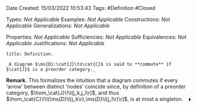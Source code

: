 <br />
<br />

Date Created: 15/03/2022 10:53:43
Tags: #Definition #Closed 

Types: _Not Applicable_
Examples: _Not Applicable_
Constructions: _Not Applicable_
Generalizations: _Not Applicable_

Properties: _Not Applicable_
Sufficiencies: _Not Applicable_
Equivalences: _Not Applicable_
Justifications: _Not Applicable_

``` ad-Definition
title: Definition.

_A diagram $\ms{D}:\cat{J}\to\cat{C}$ is said to **commute** if $\cat{J}$ is a preorder category._

```

**Remark.** This formalizes the intuition that a diagram commutes if every $\textrm{`}$arrow$\textrm{'}$ between distinct $\textrm{`}$nodes$\textrm{'}$ coincide since, by definition of a preorder category, $\hom_\cat{J}\!\l(j_k,j_l\r)$, and thus $\hom_\cat{C}\!\l(\ms{D}\l(j_k\r),\ms{D}\l(j_l\r)\r)$, is at most a singleton.<span style="float:right;">$\blacklozenge$</span>
